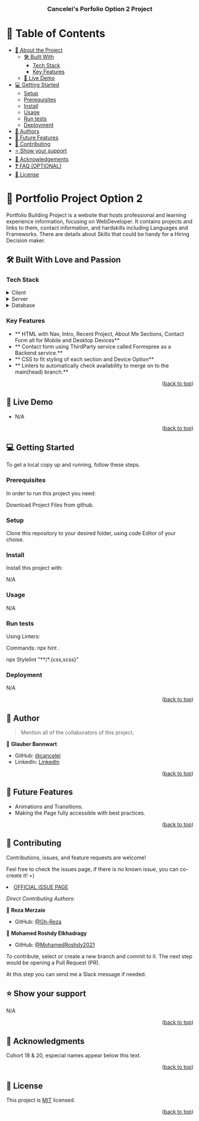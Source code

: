 <a name="readme-top"></a>

<div align="center">
  <!-- You are encouraged to replace this logo with your own! Otherwise you can also remove it. -->
  <h3><b>Cancelei's Porfolio Option 2 Project</b></h3>

</div>

# 📗 Table of Contents

- [📖 About the Project](#about-project)
  - [🛠 Built With](#built-with)
    - [Tech Stack](#tech-stack)
    - [Key Features](#key-features)
  - [🚀 Live Demo](#live-demo)
- [💻 Getting Started](#getting-started)
  - [Setup](#setup)
  - [Prerequisites](#prerequisites)
  - [Install](#install)
  - [Usage](#usage)
  - [Run tests](#run-tests)
  - [Deployment](#triangular_flag_on_post-deployment)
- [👥 Authors](#authors)
- [🔭 Future Features](#future-features)
- [🤝 Contributing](#contributing)
- [⭐️ Show your support](#support)
- [🙏 Acknowledgements](#acknowledgements)
- [❓ FAQ (OPTIONAL)](#faq)
- [📝 License](#license)

# 📖 Portfolio Project Option 2<a name="about-project"></a>


Portfolio Building Project is a website that hosts professional and learning experience information, focusing on WebDeveloper. It contains projects and links to them, contact information, and hardskills including Languages and Frameworks. There are details about Skills that could be handy for a Hiring Decision maker.

## 🛠 Built With Love and Passion<a name="built-with"></a>

### Tech Stack <a name="tech-stack"></a>

<details>
  <summary>Client</summary>
  <ul>
    <li><a href="https://html.com/">HTML</a></li>
  </ul>
</details>

<details>
  <summary>Server</summary>
  <ul>
    <li>N/A</li>
  </ul>
</details>

<details>
<summary>Database</summary>
  <ul>
    <li>N/A</li>
  </ul>
</details>

### Key Features <a name="key-features"></a>

- ** HTML with Nav, Intro, Recent Project, About Me Sections, Contact Form all for Mobile and Desktop Devices**
- ** Contact form using ThirdParty service called Formspree as a Backend service.**
- ** CSS to fit styling of each section and Device Option**
- ** Linters to automatically check availability to merge on to the main(head) branch.**

<p align="right">(<a href="#readme-top">back to top</a>)</p>

## 🚀 Live Demo <a name="live-demo"></a>

- N/A

<p align="right">(<a href="#readme-top">back to top</a>)</p>

## 💻 Getting Started <a name="getting-started"></a>

To get a local copy up and running, follow these steps.

### Prerequisites

In order to run this project you need:

Download Project Files from github.

### Setup

Clone this repository to your desired folder, using code Editor of your choise.

### Install

Install this project with:

N/A

### Usage

N/A

### Run tests

Using Linters:

Commands: npx hint . 

npx Stylelint "**/*.{css,scss}"

### Deployment

N/A

<p align="right">(<a href="#readme-top">back to top</a>)</p>

## 👥 Author <a name="authors"></a>

> Mention all of the collaborators of this project.

👤 **Glauber Bannwart**

- GitHub: [@cancelei](https://github.com/cancelei)
- LinkedIn: [LinkedIn](https://linkedin.com/in/gbannwart)

<p align="right">(<a href="#readme-top">back to top</a>)</p>

<!-- FUTURE FEATURES -->

## 🔭 Future Features <a name="future-features"></a>

- Animations and Transitions.
- Making the Page fully accessible with best practices.

<p align="right">(<a href="#readme-top">back to top</a>)</p>

## 🤝 Contributing <a name="contributing"></a>

Contributions, issues, and feature requests are welcome!

Feel free to check the issues page, if there is no known issue, you can co-create it! =)

<li><a href="https://github.com/cancelei/Portfolio-Option-2/issues">OFFICIAL ISSUE PAGE</a></li>

*Direct Contributing Authors:*

👤 **Reza Merzaie**

- GitHub: [@Gh-Reza](https://github.com/Gh-Rezae)


👤 **Mohamed Roshdy Elkhadragy**

- GitHub: [@MohamedRoshdy2021](https://github.com/MohamedRoshdy2021)


To contribute, select or create a new branch and commit to it. The next step would be opening a Pull Request (PR).

At this step you can send me a Slack message if needed.

## ⭐️ Show your support <a name="support"></a>

N/A

<p align="right">(<a href="#readme-top">back to top</a>)</p>


## 🙏 Acknowledgments <a name="acknowledgements"></a>

Cohort 18 & 20, especial names appear below this text.

<!-- ## ❓ FAQ (OPTIONAL) <a name="faq"></a>

> N/A -->

<p align="right">(<a href="#readme-top">back to top</a>)</p>

## 📝 License <a name="license"></a>

This project is [MIT](./MIT.md) licensed.

<p align="right">(<a href="#readme-top">back to top</a>)</p>
